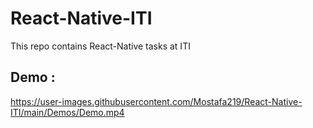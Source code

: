 # React-Native-ITI
This repo contains React-Native tasks at ITI
## Demo : 
https://user-images.githubusercontent.com/Mostafa219/React-Native-ITI/main/Demos/Demo.mp4
